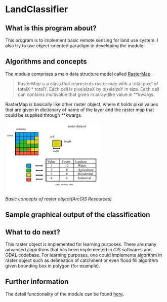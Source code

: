 # LandClassifier

## What is this program about?
This program is to implement basic remote sensing for land use system.
I also try to use object-oriented paradigm in developing the module.


## Algorithms and concepts
The module comprises a main data structure model called <a href= "https://sanlocoz.github.io/LandClassifier/#LandClassifier.RasterMap"> RasterMap</a>.
>RasterMap is a class that represents raster map with a total pixel of totalX * totalY. Each cell is pixelsizeX by pixelsizeY in size. Each cell can contains multivalue that given in array-like value in **kwargs.

RasterMap is basically like other raster object, where it holds pixel values that are given in dictionary of name of the layer and the raster map that could be supplied through **kwargs. 

<img src="img/1.gif" alt="Raster Map" width="300"/>

*Basic concepts of raster object(ArcGIS Resources)*

## Sample graphical output of the classification

## What to do next?
This raster object is implemented for learning purposes. There are many advanced algorithms that has been implemented in GIS softwares and GDAL codebase.
For learning purposes, one could implements algorithm in raster object such as delineation of catchment or even flood fill algorithm given bounding box in polygon (for example).



## Further information
The detail functionality of the module can be found <a href= "https://sanlocoz.github.io/LandClassifier/"> here</a>.
